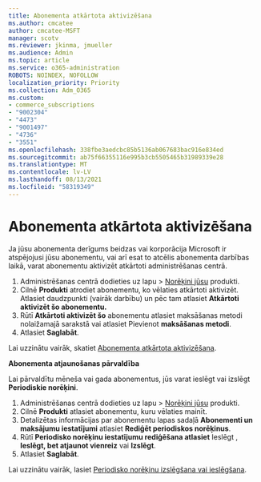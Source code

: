 ```yaml
---
title: Abonementa atkārtota aktivizēšana
ms.author: cmcatee
author: cmcatee-MSFT
manager: scotv
ms.reviewer: jkinma, jmueller
ms.audience: Admin
ms.topic: article
ms.service: o365-administration
ROBOTS: NOINDEX, NOFOLLOW
localization_priority: Priority
ms.collection: Adm_O365
ms.custom:
- commerce_subscriptions
- "9002304"
- "4473"
- "9001497"
- "4736"
- "3551"
ms.openlocfilehash: 338fbe3aedcbc85b5136ab067683bac916e834ed
ms.sourcegitcommit: ab75f66355116e995b3cb5505465b31989339e28
ms.translationtype: MT
ms.contentlocale: lv-LV
ms.lasthandoff: 08/13/2021
ms.locfileid: "58319349"
---
```

# <a name="reactivate-your-subscription"></a>Abonementa atkārtota aktivizēšana

Ja jūsu abonementa derīgums beidzas vai korporācija Microsoft ir atspējojusi jūsu abonementu, vai arī esat to atcēlis abonementa darbības laikā, varat abonementu aktivizēt atkārtoti administrēšanas centrā.

1. Administrēšanas centrā dodieties uz lapu  >  [Norēķini jūsu](https://go.microsoft.com/fwlink/p/?linkid=842054) produkti.
2. Cilnē **Produkti** atrodiet abonementu, ko vēlaties atkārtoti aktivizēt. Atlasiet daudzpunkti (vairāk darbību) un pēc tam atlasiet **Atkārtoti aktivizēt šo abonementu.**
3. Rūtī **Atkārtoti aktivizēt šo** abonementu atlasiet maksāšanas metodi nolaižamajā sarakstā vai atlasiet Pievienot **maksāšanas metodi**.
4. Atlasiet **Saglabāt**.

Lai uzzinātu vairāk, skatiet [Abonementa atkārtota aktivizēšana](https://docs.microsoft.com/microsoft-365/commerce/subscriptions/reactivate-your-subscription).

**Abonementa atjaunošanas pārvaldība**

Lai pārvaldītu mēneša vai gada abonementus, jūs varat ieslēgt vai izslēgt **Periodiskie norēķini**.

1. Administrēšanas centrā dodieties uz lapu  >  [Norēķini jūsu](https://go.microsoft.com/fwlink/p/?linkid=842054) produkti.
2. Cilnē **Produkti** atlasiet abonementu, kuru vēlaties mainīt.
3. Detalizētas informācijas par abonementu lapas sadaļā **Abonementi un maksājumu iestatījumi** atlasiet **Rediģēt periodiskos norēķinus**.
4. Rūtī **Periodisko norēķinu iestatījumu rediģēšana atlasiet** Ieslēgt , **Ieslēgt, bet atjaunot vienreiz** vai **Izslēgt**. 
5. Atlasiet **Saglabāt**.

Lai uzzinātu vairāk, lasiet [Periodisko norēķinu izslēgšana vai ieslēgšana](https://docs.microsoft.com/microsoft-365/commerce/subscriptions/renew-your-subscription#turn-recurring-billing-off-or-on).